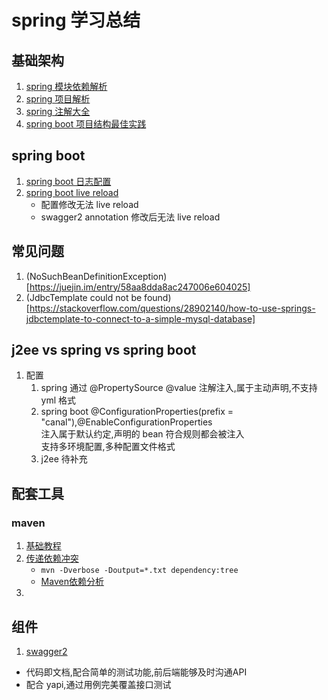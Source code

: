# spring 学习总结
## 基础架构
1. [spring 模块依赖解析](http://www.cnblogs.com/ywlaker/p/6136625.html)
2. [spring 项目解析](https://segmentfault.com/a/1190000011334873)
3. [spring 注解大全](https://blog.csdn.net/weixin_37490221/article/details/78406810)
4. [spring boot 项目结构最佳实践](http://blog.didispace.com/springbootproject/)
## spring boot
1. [spring boot 日志配置](https://www.jianshu.com/p/f67c721eea1b)
2. [spring boot live reload](https://dzone.com/articles/spring-boot-application-live-reload-hot-swap-with)
   - 配置修改无法 live reload
   - swagger2 annotation 修改后无法 live reload
## 常见问题
1. (NoSuchBeanDefinitionException)[https://juejin.im/entry/58aa8dda8ac247006e604025]
2. (JdbcTemplate could not be found)[https://stackoverflow.com/questions/28902140/how-to-use-springs-jdbctemplate-to-connect-to-a-simple-mysql-database]
## j2ee vs spring vs spring boot
1. 配置
   1. spring 通过 @PropertySource @value 注解注入,属于主动声明,不支持 yml 格式
   2. spring boot @ConfigurationProperties(prefix = "canal"),@EnableConfigurationProperties   
   注入属于默认约定,声明的 bean 符合规则都会被注入  
   支持多环境配置,多种配置文件格式
   3. j2ee 待补充
## 配套工具
### maven
1. [基础教程](http://www.runoob.com/maven/maven-tutorial.html)
2. [传递依赖冲突](https://blog.csdn.net/lkforce/article/details/62429998)
   - `mvn -Dverbose -Doutput=*.txt dependency:tree`
   - [Maven依赖分析](https://www.cnblogs.com/ywjy/p/7892018.html)
3. 
## 组件
1. [swagger2](https://juejin.im/post/5afe490ff265da0b8c253411)
  - 代码即文档,配合简单的测试功能,前后端能够及时沟通API
  - 配合 yapi,通过用例完美覆盖接口测试
